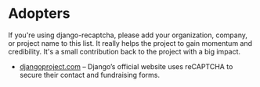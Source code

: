 # Adopters

If you're using django-recaptcha, please add your organization, company, or project name to this list. It really helps the project to gain momentum and credibility. It's a small contribution back to the project with a big impact.

- [djangoproject.com](https://www.djangoproject.com/) – Django’s official website uses reCAPTCHA to secure their contact and fundraising forms.
